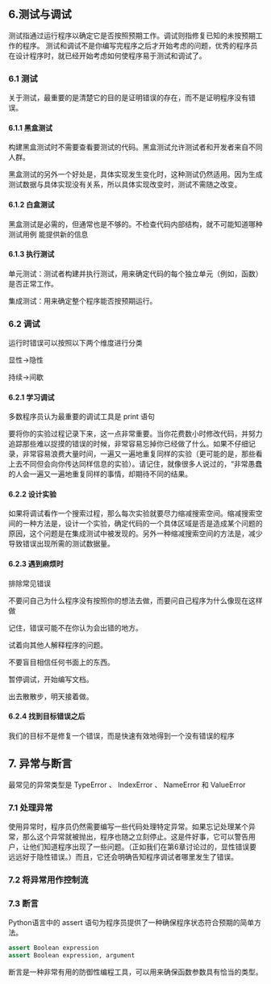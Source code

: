 ## 6.测试与调试

测试指通过运行程序以确定它是否按照预期工作。调试则指修复已知的未按预期工作的程序。
测试和调试不是你编写完程序之后才开始考虑的问题，优秀的程序员在设计程序时，就已经开始考虑如何使程序易于测试和调试了。

### 6.1 测试

关于测试，最重要的是清楚它的目的是证明错误的存在，而不是证明程序没有错误。

#### 6.1.1 黑盒测试

构建黑盒测试时不需要查看要测试的代码。黑盒测试允许测试者和开发者来自不同人群。

黑盒测试的另外一个好处是，具体实现发生变化时，这种测试仍然适用。因为生成测试数据与具体实现没有关系，所以具体实现改变时，测试不需随之改变。

#### 6.1.2 白盒测试

黑盒测试是必需的，但通常也是不够的。不检查代码内部结构，就不可能知道哪种测试用例
能提供新的信息

#### 6.1.3 执行测试

单元测试：测试者构建并执行测试，用来确定代码的每个独立单元（例如，函数）是否正常工作。

集成测试：用来确定整个程序能否按预期运行。

### 6.2 调试

运行时错误可以按照以下两个维度进行分类

显性→隐性

持续→间歇

#### 6.2.1 学习调试

多数程序员认为最重要的调试工具是 print 语句

要将你的实验过程记录下来，这一点非常重要。当你花费数小时修改代码，并努力追踪那些难以捉摸的错误的时候，非常容易忘掉你已经做了什么。如果不仔细记录，非常容易浪费大量时间，一遍又一遍地重复同样的实验（更可能的是，那些看上去不同但会向你传达同样信息的实验）。请记住，就像很多人说过的，“非常愚蠢的人会一遍又一遍地重复同样的事情，却期待不同的结果。

#### 6.2.2 设计实验

如果将调试看作一个搜索过程，那么每次实验就要尽力缩减搜索空间。缩减搜索空间的一种方法是，设计一个实验，确定代码的一个具体区域是否是造成某个问题的原因，这个问题是在集成测试中被发现的。另外一种缩减搜索空间的方法是，减少导致错误出现所需的测试数据量。

#### 6.2.3 遇到麻烦时

排除常见错误

不要问自己为什么程序没有按照你的想法去做，而要问自己程序为什么像现在这样做

记住，错误可能不在你认为会出错的地方。

试着向其他人解释程序的问题。

不要盲目相信任何书面上的东西。

暂停调试，开始编写文档。

出去散散步，明天接着做。

#### 6.2.4 找到目标错误之后

我们的目标不是修复一个错误，而是快速有效地得到一个没有错误的程序

## 7. 异常与断言

最常见的异常类型是 TypeError 、 IndexError 、 NameError 和 ValueError 

### 7.1 处理异常

使用异常时，程序员仍然需要编写一些代码处理特定异常。如果忘记处理某个异常，那么这个异常就被抛出，程序也随之立刻停止。这是件好事，它可以警告用户，让他们知道程序出现了一些问题。（正如我们在第6章讨论过的，显性错误要远远好于隐性错误。）而且，它还会明确告知程序调试者哪里发生了错误。

### 7.2 将异常用作控制流

### 7.3 断言

Python语言中的 assert 语句为程序员提供了一种确保程序状态符合预期的简单方法。 

```python
assert Boolean expression
assert Boolean expression, argument
```

断言是一种非常有用的防御性编程工具，可以用来确保函数参数具有恰当的类型。